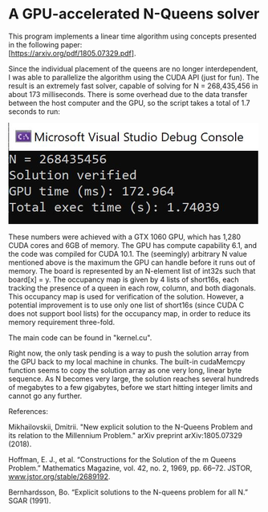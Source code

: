 # A GPU-accelerated N-Queens solver

This program implements a linear time algorithm using concepts presented in the following paper:  
[https://arxiv.org/pdf/1805.07329.pdf].

Since the individual placement of the queens are no longer interdependent, I was able to parallelize the algorithm using the CUDA API (just for fun). The result is an extremely fast solver, capable of solving for N = 268,435,456 in about 173 milliseconds. There is some overhead due to the data transfer between the host computer and the GPU, so the script takes a total of 1.7 seconds to run:

![Screen Capture](screencap.JPG) 

These numbers were achieved with a GTX 1060 GPU, which has 1,280 CUDA cores and 6GB of memory. The GPU has compute capability 6.1, and the code was compiled for CUDA 10.1. The (seemingly) arbitrary N value mentioned above is the maximum the GPU can handle before it runs out of memory. The board is represented by an N-element list of int32s such that board\[x\] = y. The occupancy map is given by 4 lists of short16s, each tracking the presence of a queen in each row, column, and both diagonals. This occupancy map is used for verification of the solution. However, a potential improvement is to use only one list of short16s (since CUDA C does not support bool lists) for the occupancy map, in order to reduce its memory requirement three-fold.  

The main code can be found in "kernel.cu".  

Right now, the only task pending is a way to push the solution array from the GPU back to my local machine in chunks. The built-in cudaMemcpy function seems to copy the solution array as one very long, linear byte sequence. As N becomes very large, the solution reaches several hundreds of megabytes to a few gigabytes, before we start hitting integer limits and cannot go any further.  

References:

Mikhailovskii, Dmitrii. "New explicit solution to the N-Queens Problem and its relation to the Millennium Problem." arXiv preprint arXiv:1805.07329 (2018).

Hoffman, E. J., et al. “Constructions for the Solution of the m Queens Problem.” Mathematics Magazine, vol. 42, no. 2, 1969, pp. 66–72. JSTOR, www.jstor.org/stable/2689192.

Bernhardsson, Bo. “Explicit solutions to the N-queens problem for all N.” SGAR (1991).


